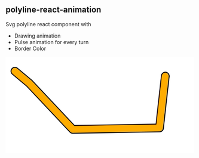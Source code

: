## polyline-react-animation

Svg polyline react component with
- Drawing animation
- Pulse animation for every turn
- Border Color

![](animation-example.gif)
